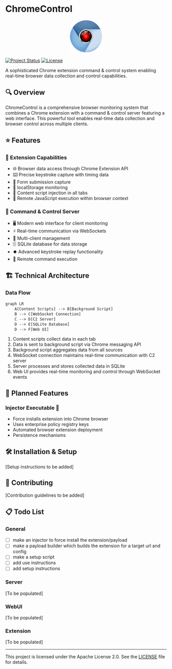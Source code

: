 # ChromeControl

<div align="center">
  <img src="/webui/public/icon.png" alt="ChromeControl Logo" width="100"/>
</div>




[![Project Status](https://img.shields.io/badge/status-in_development-yellow.svg)]()
[![License](https://img.shields.io/badge/license-Apache%202.0-blue.svg)]()

A sophisticated Chrome extension command & control system enabling real-time browser data collection and control capabilities.

## 🔍 Overview

ChromeControl is a comprehensive browser monitoring system that combines a Chrome extension with a command & control server featuring a web interface. This powerful tool enables real-time data collection and browser control across multiple clients.

## ⭐ Features

### 🔌 Extension Capabilities

- 🌐 Browser data access through Chrome Extension API
- ⌨️ Precise keystroke capture with timing data
- 📝 Form submission capture
- 💾 localStorage monitoring
- 📄 Content script injection in all tabs
- 🔧 Remote JavaScript execution within browser context

### 🎯 Command & Control Server

- 🖥️ Modern web interface for client monitoring
- ⚡ Real-time communication via WebSockets
- 👥 Multi-client management
- 🗄️ SQLite database for data storage
- ⏺️ Advanced keystroke replay functionality
- 🔄 Remote command execution

## 🏗️ Technical Architecture

### Data Flow

```mermaid
graph LR
    A[Content Scripts] --> B[Background Script]
    B --> C[WebSocket Connection]
    C --> D[C2 Server]
    D --> E[SQLite Database]
    D --> F[Web UI]
```

1. Content scripts collect data in each tab
2. Data is sent to background script via Chrome messaging API
3. Background script aggregates data from all sources
4. WebSocket connection maintains real-time communication with C2 server
5. Server processes and stores collected data in SQLite
6. Web UI provides real-time monitoring and control through WebSocket events

## 🚀 Planned Features

### Injector Executable 💉

- Force installs extension into Chrome browser
- Uses enterprise policy registry keys
- Automated browser extension deployment
- Persistence mechanisms

## 🛠️ Installation & Setup
[Setup instructions to be added]

## 👥 Contributing
[Contribution guidelines to be added]

## 📋 Todo List

### General
- [ ] make an injector to force install the extension/payload
- [ ] make a payload builder which builds the extension for a target url and config
- [ ] make a setup script
- [ ] add use instructions
- [ ] add setup instructions

### Server
[To be populated]

### WebUI
[To be populated]

### Extension
[To be populated]

---

This project is licensed under the Apache License 2.0. See the [LICENSE](LICENSE) file for details.